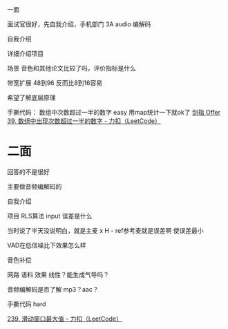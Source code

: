
一面

面试官很好，先自我介绍，手机部门 3A audio 编解码

自我介绍

详细介绍项目

场景 音色和其他论文比较了吗，评价指标是什么

带宽扩展 48到96 反而比8到16容易 

希望了解底层原理

手撕代码：
数组中次数超过一半的数字  easy 用map统计一下就ok了
[剑指 Offer 39. 数组中出现次数超过一半的数字 - 力扣（LeetCode）](https://leetcode.cn/problems/shu-zu-zhong-chu-xian-ci-shu-chao-guo-yi-ban-de-shu-zi-lcof/)


# 二面

回答的不是很好

主要做音频编解码的  

自我介绍 

项目 RLS算法 input 误差是什么

当时说了半天没说明白，就是主麦 x H - ref参考麦就是误差啊 使误差最小  

VAD在低信噪比下效果怎么样

音色补偿  

网路 语料 效果  线性？能生成气导吗？

音频编解码是否了解  mp3？aac？

手撕代码  hard

[239. 滑动窗口最大值 - 力扣（LeetCode）](https://leetcode.cn/problems/sliding-window-maximum/)

